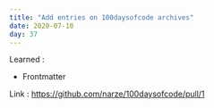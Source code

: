 ```yaml
---
title: "Add entries on 100daysofcode archives"
date: 2020-07-10
day: 37
---
```


Learned :
- Frontmatter

Link : https://github.com/narze/100daysofcode/pull/1
